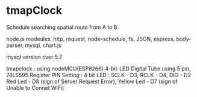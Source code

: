 # tmapClock
Schedule searching spatial route from A to B


node.js
modeules:
http, request, node-schedule, fs, JSON, express, body-parser, mysql, chart.js

mysql
version over 5.7

tmapclock :
using nodeMCU(ESP8266)
4-bit-LED Digital Tube using 5 pin, 74LS595 Register
PIN Setting :
4 bit LED : SCLK - D3, RCLK - D4, DIO - D2
Red Led - D8 (sign of Server Request Error), Yellow Led - D7 (sign of Unable to Connet WiFi)
